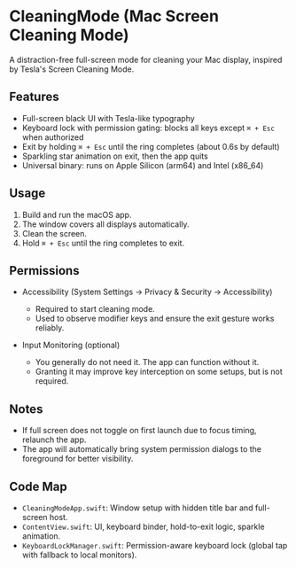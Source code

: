 # CleaningMode (Mac Screen Cleaning Mode)

A distraction-free full-screen mode for cleaning your Mac display, inspired by Tesla's Screen Cleaning Mode.

## Features
- Full-screen black UI with Tesla-like typography
- Keyboard lock with permission gating: blocks all keys except `⌘ + Esc` when authorized
- Exit by holding `⌘ + Esc` until the ring completes (about 0.6s by default)
- Sparkling star animation on exit, then the app quits
- Universal binary: runs on Apple Silicon (arm64) and Intel (x86_64)

## Usage
1. Build and run the macOS app.
2. The window covers all displays automatically.
3. Clean the screen.
4. Hold `⌘ + Esc` until the ring completes to exit.

## Permissions
- Accessibility (System Settings → Privacy & Security → Accessibility)
  - Required to start cleaning mode.
  - Used to observe modifier keys and ensure the exit gesture works reliably.

- Input Monitoring (optional)
  - You generally do not need it. The app can function without it.
  - Granting it may improve key interception on some setups, but is not required.

## Notes
- If full screen does not toggle on first launch due to focus timing, relaunch the app.
- The app will automatically bring system permission dialogs to the foreground for better visibility.

## Code Map
- `CleaningModeApp.swift`: Window setup with hidden title bar and full-screen host.
- `ContentView.swift`: UI, keyboard binder, hold-to-exit logic, sparkle animation.
- `KeyboardLockManager.swift`: Permission-aware keyboard lock (global tap with fallback to local monitors).
